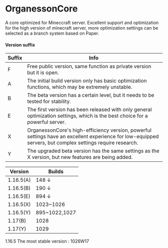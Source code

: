 # OrganessonCore
A core optimized for Mineccraft server.
Excellent support and optimization for the high version of minecraft server, more optimization settings can be selected as a branch system based on Paper.
#### Version suffix
| Suffix  | Info  |
| ------------ | ------------ |
|  F|  Free public version, same function as private version but it is open. |
| A| The initial build version only has basic optimization functions, which may be extremely unstable.  |
|   B|   The beta version has a certain level, but it needs to be tested for stability.|
|   E| The first version has been released with only general optimization settings, which is the best choice for a powerful server.  |
|X|OrganessonCore's high-efficiency version, powerful settings have an excellent experience for low-equipped servers, but complex settings require research.|
|Y|The upgraded beta version has the same settings as the X version, but new features are being added.|


|  Version | Builds  |
| ------------ | ------------ |
| 1.16.5(A) | 148 ↓  |
| 1.16.5(B) | 190 ↓  |
| 1.16.5(E) | 894 ↓  |
| 1.16.5(X) | 1023~1026  |
| 1.16.5(Y) | 895~1022,1027  |
|  1.17(B) | 1028  |
|  1.17(Y) | 1029  |

1.16.5 The most stable version : 1026W17
